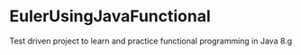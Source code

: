 # EulerUsingJavaFunctional
Test driven project to learn and practice functional programming in Java 8.g